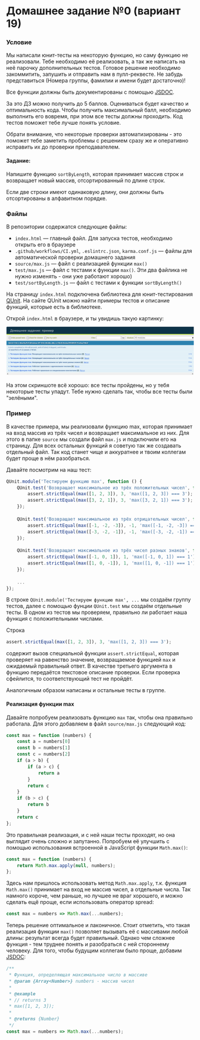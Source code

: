 # Домашнее задание №0 (вариант 19)
### Условие
Мы написали юнит-тесты на некоторую функцию, но саму функцию не реализовали. Тебе необходимо её реализовать, а так же написать на неё парочку дополнительных тестов. Готовое решение необходимо закоммитить, запушить и отправить нам в пулл-реквесте. Не забудь представиться (Номера группы, фамилии и имени будет достаточно)!

Все функции должны быть документированы с помощью [JSDOC](https://jsdoc.app/).

За это ДЗ можно получить до 5 баллов. Оцениваться будет качество и оптимальность кода. Чтобы получить максимальный балл, необходимо выполнить его вовремя, при этом все тесты должны проходить. Код тестов поможет тебе лучше понять условие.

Обрати внимание, что некоторые проверки автоматизированы - это поможет тебе заметить проблемы с решением сразу же и оперативно исправить их до проверки преподавателем.

#### Задание:
 
Напишите функцию `sortByLength`, которая принимает массив строк и возвращает новый массив, отсортированный по длине строк. 

Если две строки имеют одинаковую длину, они должны быть отсортированы в алфавитном порядке.

### Файлы
В репозитории содержатся следующие файлы:

- `index.html` &mdash; главный файл. Для запуска тестов, необходимо открыть его в браузере
- `.github/workflows/CI.yml`, `.eslintrc.json`, `karma.conf.js` &mdash; файлы для автоматической проверки домашнего задания
- `source/max.js` &mdash; файл с реализацией функции `max()`
- `test/max.js` &mdash; файл с тестами к функции `max()`. Эти два файлика не нужно изменять - они уже работают хорошо)
- `test/sortByLength.js` &mdash; файл с тестами к функции `sortByLength()`

На страницу `index.html` подключена библиотека для юнит-тестирования [QUnit](https://qunitjs.com/). На сайте QUnit можно найти примеры тестов и описание функций, которые есть в библиотеке.

Открой `index.html` в браузере, и ты увидишь такую картинку:

![screenshot.png](screenshot.png)

На этом скриншоте всё хорошо: все тесты пройдены, но у тебя некоторые тесты упадут. Тебе нужно сделать так, чтобы все тесты были "зелёными".

### Пример
В качестве примера, мы реализовали функцию max, которая принимает на вход массив из трёх чисел и возвращает максимальное из них. Для этого в папке `source` мы создали файл `max.js` и подключили его на страницу. Для всех остальных функций я советую так же создавать отдельный файл. Так код станет чище и аккуратнее и твоим коллегам будет проще в нём разобраться.

Давайте посмотрим на наш тест:
```javascript
QUnit.module('Тестируем функцию max', function () {
    QUnit.test('Возвращает максимальное из трёх положительных чисел', function (assert) {
        assert.strictEqual(max([1, 2, 3]), 3, 'max([1, 2, 3]) === 3');
        assert.strictEqual(max([3, 2, 1]), 3, 'max([3, 2, 1]) === 3');
    });

    QUnit.test('Возвращает максимальное из трёх отрицательных чисел', function (assert) {
        assert.strictEqual(max([-1, -2, -3]), -1, 'max([-1, -2, -3]) === -1');
        assert.strictEqual(max([-3, -2, -1]), -1, 'max([-3, -2, -1]) === -1');
    });

    QUnit.test('Возвращает максимальное из трёх чисел разных знаков', function (assert) {
        assert.strictEqual(max([-1, 0, 1]), 1, 'max([-1, 0, 1]) === 1');
        assert.strictEqual(max([1, 0, -1]), 1, 'max([1, 0, -1]) === 1');
    });
    
    ...
});
```

В строке `QUnit.module('Тестируем функцию max', ...` мы создаём группу тестов, далее с помощью фунции `QUnit.test` мы создаём отдельные тесты. В одном из тестов мы проверяем, правильно ли работает наша функция с положительными числами.

Строка
```javascript
assert.strictEqual(max([1, 2, 3]), 3, 'max([1, 2, 3]) === 3');
```

содержит вызов специальной функции `assert.strictEqual`, которая проверяет на равенство значение, возвращаемое функцией `max` и ожидаемый правильный ответ. В качестве третьего аргумента в функцию передаётся текстовое описание проверки. Если проверка сфейлится, то соответствующий тест не пройдёт.

Аналогичным образом написаны и остальные тесты в группе.

#### Реализация функции max
Давайте попробуем реализовать функцию `max` так, чтобы она правильно работала. Для этого добавляем в файл `source/max.js` следующий код:

```javascript
const max = function (numbers) {
    const a = numbers[0]
    const b = numbers[1]
    const c = numbers[2]
    if (a > b) {
        if (a > c) {
            return a
        }
        return c
    }
    if (b > c) {
        return b
    }
    return c
};
```

Это правильная реализация, и с ней наши тесты проходят, но она выглядит очень сложно и запутанно. Попробуем её улучшить с помощью использования встроенной в JavaScript функции `Math.max()`:

```javascript
const max = function (numbers) {
    return Math.max.apply(null, numbers);
};
```

Здесь нам пришлось использовать метод `Math.max.apply`, т.к. функция `Math.max()` принимает на вход не массив чисел, а отдельные числа. Так намного короче, чем раньше, но лучшее не враг хорошего, и можно сделать ещё проще, если использовать оператор spread:

```javascript
const max = numbers => Math.max(...numbers);
```

Теперь решение оптимальное и лаконичное. Стоит отметить, что такая реализация функции `max()` позволяет вызывать её с массивами любой длины: результат всегда будет правильный. Однако чем сложнее функция - тем труднее понять и разобраться с ней стороннему человеку. Для того, чтобы будущим коллегам было проще, добавим [JSDOC](https://jsdoc.app/):

```javascript
/**
 * Функция, определяющая максимальное число в массиве
 * @param {Array<Number>} numbers - массив чисел
 * 
 * @example
 * // returns 3
 * max([1, 2, 3]);
 * 
 * @returns {Number}
 */
const max = numbers => Math.max(...numbers);
```
